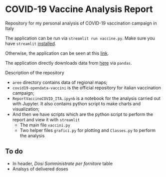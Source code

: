 # COVID-19 Vaccine Analysis Report
Repository for my personal analysis of COVID-19 vaccination campaign in Italy

The application can be run via `streamlit run vaccine.py`. Make sure you have `streamlit` [installed](https://streamlit.io/#install).

Otherwise, the application can be seen at this [link](https://share.streamlit.io/alessandrodemela/mycovid19vaccineanalysis/main/vaccine.py).

The application directly downloads data from [here](https://github.com/italia/covid19-opendata-vaccini) via `pandas`.

Description of the repository
* `aree` directory contains data of regional maps;
* `covid19-opendata-vaccini` is the official repository for italian vaccination campaign;
* `ReportVaccinoCOVID_ITA.ipynb` is a notebook for the analysis carried out with Jupyter. It also contains python script to make charts and visualization;
* And then we have scripts which are the python script to perform the report and view it with `streamlit`
  * The main file `vaccini.py`
  * Two helper files `grafici.py` for plotting and `Classes.py` to perform the analysis


## To do
* In header, *Dosi Somministrate per fornitore* table
* Analsys of delivered doses
